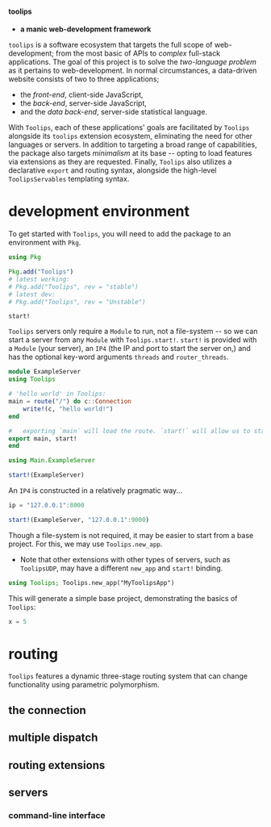 #### toolips
- **a manic web-development framework**

`toolips` is a software ecosystem that targets the full scope of web-development; from the most basic of APIs to *complex* full-stack applications. The goal of this project is to solve the *two-language problem* as it pertains to web-development. In normal circumstances, a data-driven website consists of two to three applications;
- the *front-end*, client-side JavaScript,
- the *back-end*, server-side JavaScript,
- and the *data back-end*, server-side statistical language.

With `Toolips`, each of these applications' goals are facilitated by `Toolips` alongside its `toolips` extension ecosystem, eliminating the need for other languages or servers. In addition to targeting a broad range of capabilities, the package also targets *minimalism* at its base -- opting to load features via extensions as they are requested. Finally, `Toolips` also utilizes a declarative `export` and routing syntax, alongside the high-level `ToolipsServables` templating syntax.
# development environment
To get started with `Toolips`, you will need to add the package to an environment with `Pkg`.
```julia
using Pkg

Pkg.add("Toolips")
# latest working:
# Pkg.add("Toolips", rev = "stable")
# latest dev:
# Pkg.add("Toolips", rev = "Unstable")
```
```docstrings
start!
```
`Toolips` servers only require a `Module` to run, not a file-system -- so we can start a server from any `Module` with `Toolips.start!`. 
`start!` is provided with a `Module` (your server), an `IP4` (the IP and port to start the server on,) and has the optional key-word arguments `threads` and `router_threads`.
```julia
module ExampleServer
using Toolips

# 'hello world' in Toolips:
main = route("/") do c::Connection
    write!(c, "hello world!")
end

#   exporting `main` will load the route. `start!` will allow us to start the server.
export main, start!
end

using Main.ExampleServer

start!(ExampleServer)
```
An `IP4` is constructed in a relatively pragmatic way...
```julia
ip = "127.0.0.1":8000
```
```julia
start!(ExampleServer, "127.0.0.1":9000)
```
Though a file-system is not required, it may be easier to start from a base project. For this, we may use `Toolips.new_app`. 
- Note that other extensions with other types of servers, such as `ToolipsUDP`, may have a different `new_app` and `start!` binding.
```julia
using Toolips; Toolips.new_app("MyToolipsApp")
```
This will generate a simple base project, demonstrating the basics of `Toolips`:
```julia
x = 5
```
# routing
`Toolips` features a dynamic three-stage routing system that can change functionality using parametric polymorphism.
## the connection

## multiple dispatch

## routing extensions

## servers

### command-line interface
